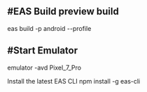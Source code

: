 ## #EAS Build preview build

eas build -p android --profile

## #Start Emulator

emulator -avd Pixel_7_Pro

Install the latest EAS CLI
npm install -g eas-cli
